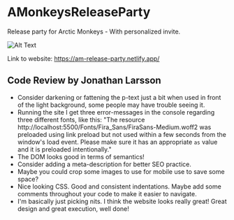 # AMonkeysReleaseParty
Release party for Arctic Monkeys - With personalized invite.

![Alt Text](https://media.giphy.com/media/9ryCWhW8nmQms/source.gif)


Link to website: https://am-release-party.netlify.app/


## Code Review by Jonathan Larsson
- Consider darkening or fattening the p-text just a bit when used in front of the light background, some people may have trouble seeing it.
- Running the site I get three error-messages in the console regarding three different fonts, like this: "The resource http://localhost:5500/Fonts/Fira_Sans/FiraSans-Medium.woff2 was preloaded using link preload but not used within a few seconds from the window's load event. Please make sure it has an appropriate `as` value and it is preloaded intentionally."
- The DOM looks good in terms of semantics!
- Consider adding a meta-description for better SEO practice.
- Maybe you could crop some images to use for mobile use to save some space?
- Nice looking CSS. Good and consistent indentations. Maybe add some comments throughout your code to make it easier to navigate.
- I'm basically just picking nits. I think the website looks really great! Great design and great execution, well done!